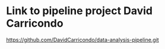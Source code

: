 # Link to pipeline project David Carricondo
https://github.com/DavidCarricondo/data-analysis-pipeline.git